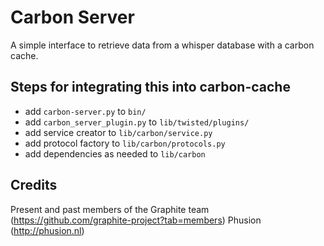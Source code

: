 Carbon Server
=============

A simple interface to retrieve data from a whisper database with a carbon cache.



Steps for integrating this into carbon-cache
---------------

  - add `carbon-server.py` to  `bin/`
  - add `carbon_server_plugin.py` to `lib/twisted/plugins/`
  - add service creator to `lib/carbon/service.py`
  - add protocol factory to `lib/carbon/protocols.py`
  - add dependencies as needed to `lib/carbon`

Credits
-------
Present and past members of the Graphite team (https://github.com/graphite-project?tab=members)
Phusion (http://phusion.nl)